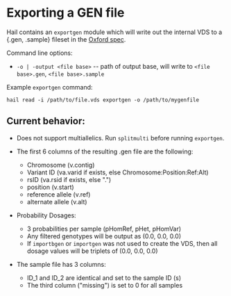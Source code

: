 # Exporting a GEN file

Hail contains an `exportgen` module which will write out the internal VDS to a {.gen, .sample} fileset in the [Oxford spec](http://www.stats.ox.ac.uk/%7Emarchini/software/gwas/file_format.html).

Command line options:
 - `-o | -output <file base>` -- path of output base, will write to `<file base>.gen`, `<file base>.sample`

Example `exportgen` command:
```
hail read -i /path/to/file.vds exportgen -o /path/to/mygenfile
```

## Current behavior:

 - Does not support multiallelics. Run `splitmulti` before running `exportgen`.

 - The first 6 columns of the resulting .gen file are the following:
    - Chromosome (v.contig)
    - Variant ID (va.varid if exists, else Chromosome:Position:Ref:Alt)
    - rsID (va.rsid if exists, else ".")
    - position (v.start)
    - reference allele (v.ref)
    - alternate allele (v.alt)
    
 - Probability Dosages:
    - 3 probabilities per sample (pHomRef, pHet, pHomVar)
    - Any filtered genotypes will be output as (0.0, 0.0, 0.0)
    - If `importbgen` or `importgen` was not used to create the VDS, then all dosage values will be triplets of (0.0, 0.0, 0.0)
 
 - The sample file has 3 columns:
    - ID_1 and ID_2 are identical and set to the sample ID (s)
    - The third column ("missing") is set to 0 for all samples 